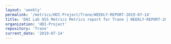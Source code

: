 ```yaml
---
layout: 'weekly'
permalink: '/metrics/HDI-Project/Trane/WEEKLY-REPORT-2019-07-14'
title: 'DAI Lab OSS Metrics Metrics report for Trane | WEEKLY-REPORT-2019-07-14'
organization: 'HDI-Project'
repository: 'Trane'
current_date: '2019-07-14'
---
```

